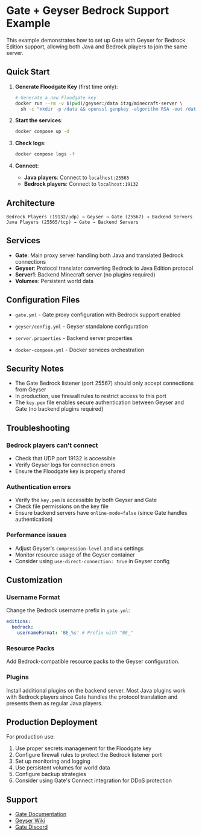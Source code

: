 # Gate + Geyser Bedrock Support Example

This example demonstrates how to set up Gate with Geyser for Bedrock Edition support, allowing both Java and Bedrock players to join the same server.

## Quick Start

1. **Generate Floodgate Key** (first time only):

   ```bash
   # Generate a new Floodgate key
   docker run --rm -v $(pwd)/geyser:/data itzg/minecraft-server \
     sh -c "mkdir -p /data && openssl genpkey -algorithm RSA -out /data/key.pem -pkcs8"
   ```

2. **Start the services**:

   ```bash
   docker compose up -d
   ```

3. **Check logs**:

   ```bash
   docker compose logs -f
   ```

4. **Connect**:
   - **Java players**: Connect to `localhost:25565`
   - **Bedrock players**: Connect to `localhost:19132`

## Architecture

```
Bedrock Players (19132/udp) → Geyser → Gate (25567) → Backend Servers
Java Players (25565/tcp) → Gate → Backend Servers
```

## Services

- **Gate**: Main proxy server handling both Java and translated Bedrock connections
- **Geyser**: Protocol translator converting Bedrock to Java Edition protocol
- **Server1**: Backend Minecraft server (no plugins required)
- **Volumes**: Persistent world data

## Configuration Files

- `gate.yml` - Gate proxy configuration with Bedrock support enabled
- `geyser/config.yml` - Geyser standalone configuration

- `server.properties` - Backend server properties
- `docker-compose.yml` - Docker services orchestration

## Security Notes

- The Gate Bedrock listener (port 25567) should only accept connections from Geyser
- In production, use firewall rules to restrict access to this port
- The `key.pem` file enables secure authentication between Geyser and Gate (no backend plugins required)

## Troubleshooting

### Bedrock players can't connect

- Check that UDP port 19132 is accessible
- Verify Geyser logs for connection errors
- Ensure the Floodgate key is properly shared

### Authentication errors

- Verify the `key.pem` is accessible by both Geyser and Gate
- Check file permissions on the key file
- Ensure backend servers have `online-mode=false` (since Gate handles authentication)

### Performance issues

- Adjust Geyser's `compression-level` and `mtu` settings
- Monitor resource usage of the Geyser container
- Consider using `use-direct-connection: true` in Geyser config

## Customization

### Username Format

Change the Bedrock username prefix in `gate.yml`:

```yaml
editions:
  bedrock:
    usernameFormat: 'BE_%s' # Prefix with "BE_"
```

### Resource Packs

Add Bedrock-compatible resource packs to the Geyser configuration.

### Plugins

Install additional plugins on the backend server. Most Java plugins work with Bedrock players since Gate handles the protocol translation and presents them as regular Java players.

## Production Deployment

For production use:

1. Use proper secrets management for the Floodgate key
2. Configure firewall rules to protect the Bedrock listener port
3. Set up monitoring and logging
4. Use persistent volumes for world data
5. Configure backup strategies
6. Consider using Gate's Connect integration for DDoS protection

## Support

- [Gate Documentation](https://gate.minekube.com/)
- [Geyser Wiki](https://wiki.geysermc.org/)
- [Gate Discord](https://minekube.com/discord)
